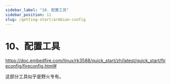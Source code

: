 ```yaml
---
sidebar_label: "10. 配置工具"
sidebar_position: 11
slug: /getting-start/armbian-config
---
```


# 10、配置工具

https://doc.embedfire.com/linux/rk3588/quick_start/zh/latest/quick_start/fireconfig/fireconfig.html#

这部分工具似乎是野火专有。

‍
